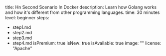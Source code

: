 title: Hn Second Scenario In Docker
description: Learn how Golang works and how it's different from other programming
  languages.
time: 30 minutes
level: beginner
steps:
- step1.md
- step2.md
- step3.md
- step4.md
isPremium: true
isNew: true
isAvailable: true
image: ""
license: "Apache"
